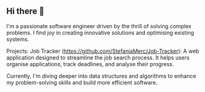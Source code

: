 ## Hi there 👋

I'm a passionate software engineer driven by the thrill of solving complex problems. I find joy in creating innovative solutions and optimising existing systems.

Projects:
Job Tracker (https://github.com/StefaniaMerc/Job-Tracker): A web application designed to streamline the job search process. It helps users organise applications, track deadlines, and analyse their progress.

Currently, I'm diving deeper into data structures and algorithms to enhance my problem-solving skills and build more efficient software.



